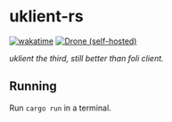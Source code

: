 # uklient-rs

[![wakatime](https://wakatime.com/badge/user/8c040ab4-dd86-485b-ac52-d0ca1971b711/project/99be0982-5700-4c07-8402-aa7f52a3dd89.svg)](https://wakatime.com/badge/user/8c040ab4-dd86-485b-ac52-d0ca1971b711/project/99be0982-5700-4c07-8402-aa7f52a3dd89)
[![Drone (self-hosted)](https://img.shields.io/drone/build/uku/uklient-rs?server=https%3A%2F%2Fdrone.uku3lig.net)](https://drone.uku3lig.net/uku/uklient-rs)

*uklient the third, still better than foli client.*

## Running

Run `cargo run` in a terminal.
